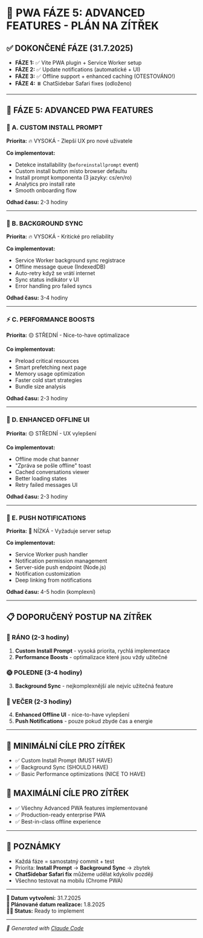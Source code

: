 # 🚀 PWA FÁZE 5: ADVANCED FEATURES - PLÁN NA ZÍTŘEK

## ✅ **DOKONČENÉ FÁZE (31.7.2025)**
- **FÁZE 1:** ✅ Vite PWA plugin + Service Worker setup
- **FÁZE 2:** ✅ Update notifications (automatické + UI)  
- **FÁZE 3:** ✅ Offline support + enhanced caching (OTESTOVÁNO!)
- **FÁZE 4:** ⏸️ ChatSidebar Safari fixes (odloženo)

---

## 🎯 **FÁZE 5: ADVANCED PWA FEATURES**

### **📲 A. CUSTOM INSTALL PROMPT**
**Priorita:** 🔥 VYSOKÁ - Zlepší UX pro nové uživatele

**Co implementovat:**
- Detekce installability (`beforeinstallprompt` event)
- Custom install button místo browser defaultu
- Install prompt komponenta (3 jazyky: cs/en/ro)
- Analytics pro install rate
- Smooth onboarding flow

**Odhad času:** 2-3 hodiny

---

### **🔄 B. BACKGROUND SYNC**
**Priorita:** 🔥 VYSOKÁ - Kritické pro reliability

**Co implementovat:**
- Service Worker background sync registrace
- Offline message queue (IndexedDB)
- Auto-retry když se vrátí internet
- Sync status indikátor v UI
- Error handling pro failed syncs

**Odhad času:** 3-4 hodiny

---

### **⚡ C. PERFORMANCE BOOSTS**
**Priorita:** 🟡 STŘEDNÍ - Nice-to-have optimalizace

**Co implementovat:**
- Preload critical resources
- Smart prefetching next page
- Memory usage optimization
- Faster cold start strategies
- Bundle size analysis

**Odhad času:** 2-3 hodiny

---

### **🎨 D. ENHANCED OFFLINE UI**
**Priorita:** 🟡 STŘEDNÍ - UX vylepšení

**Co implementovat:**
- Offline mode chat banner
- "Zpráva se pošle offline" toast
- Cached conversations viewer
- Better loading states
- Retry failed messages UI

**Odhad času:** 2-3 hodiny

---

### **🔔 E. PUSH NOTIFICATIONS** 
**Priorita:** 🔴 NÍZKÁ - Vyžaduje server setup

**Co implementovat:**
- Service Worker push handler
- Notification permission management
- Server-side push endpoint (Node.js)
- Notification customization
- Deep linking from notifications

**Odhad času:** 4-5 hodin (komplexní)

---

## 📋 **DOPORUČENÝ POSTUP NA ZÍTŘEK**

### **🌅 RÁNO (2-3 hodiny)**
1. **Custom Install Prompt** - vysoká priorita, rychlá implementace
2. **Performance Boosts** - optimalizace které jsou vždy užitečné

### **🌞 POLEDNE (3-4 hodiny)**  
3. **Background Sync** - nejkomplexnější ale nejvíc užitečná feature

### **🌆 VEČER (2-3 hodiny)**
4. **Enhanced Offline UI** - nice-to-have vylepšení
5. **Push Notifications** - pouze pokud zbyde čas a energie

---

## 🎯 **MINIMÁLNÍ CÍLE PRO ZÍTŘEK**
- ✅ Custom Install Prompt (MUST HAVE)
- ✅ Background Sync (SHOULD HAVE)  
- ✅ Basic Performance optimizations (NICE TO HAVE)

## 🚀 **MAXIMÁLNÍ CÍLE PRO ZÍTŘEK**
- ✅ Všechny Advanced PWA features implementované
- ✅ Production-ready enterprise PWA
- ✅ Best-in-class offline experience

---

## 📝 **POZNÁMKY**
- Každá fáze = samostatný commit + test
- Priorita: **Install Prompt** → **Background Sync** → zbytek
- **ChatSidebar Safari fix** můžeme udělat kdykoliv později
- Všechno testovat na mobilu (Chrome PWA)

---

**📅 Datum vytvoření:** 31.7.2025  
**🎯 Plánované datum realizace:** 1.8.2025  
**👨‍💻 Status:** Ready to implement

---

*🤖 Generated with [Claude Code](https://claude.ai/code)*